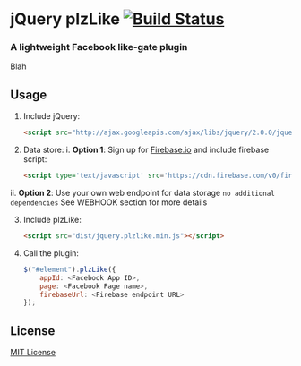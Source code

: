 # jQuery plzLike [![Build Status](https://secure.travis-ci.org/jquery-boilerplate/jquery-boilerplate.png?branch=master)](https://travis-ci.org/jquery-boilerplate/jquery-boilerplate)

### A lightweight Facebook like-gate plugin

Blah

## Usage

1. Include jQuery:

	```html
	<script src="http://ajax.googleapis.com/ajax/libs/jquery/2.0.0/jquery.min.js"></script>
	```

2. Data store:
  i. **Option 1**: Sign up for [Firebase.io](http://firebase.io) and include firebase script:

	```html
	<script type='text/javascript' src='https://cdn.firebase.com/v0/firebase.js'></script>
	```
  ii. **Option 2**: Use your own web endpoint for data storage
    ```no additional dependencies```
    See WEBHOOK section for more details

3. Include plzLike:

	```html
	<script src="dist/jquery.plzlike.min.js"></script>
	```
4. Call the plugin:

	```javascript
	$("#element").plzLike({
		appId: <Facebook App ID>,
		page: <Facebook Page name>,
		firebaseUrl: <Firebase endpoint URL>
	});
	```

## License

[MIT License](http://davidgovea.mit-license.org/)
